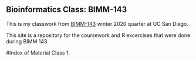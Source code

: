## Bioinformatics Class: BIMM-143

This is my classwork from [BIMM-143](https://bioboot.github.io/bimm143_W20/lectures/#11) winter 2020 quarter at UC San Diego.
 
This site is a repository for the coursework and R excercises that were done during BIMM 143.

#Index of Material
Class 1: 
